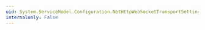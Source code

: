 ```yaml
---
uid: System.ServiceModel.Configuration.NetHttpWebSocketTransportSettingsElement.SubProtocol
internalonly: False
---
```

